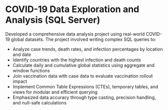 # COVID-19 Data Exploration and Analysis (SQL Server)

Developed a comprehensive data analysis project using real-world COVID-19 global datasets. The project involved writing complex SQL queries to:
- Analyze case trends, death rates, and infection percentages by location and date
- Identify countries with the highest infection and death counts
- Calculate daily and cumulative global statistics using aggregate and window functions
- Join vaccination data with case data to evaluate vaccination rollout impact
- Implement Common Table Expressions (CTEs), temporary tables, and views for modular and efficient querying
- Emphasized data accuracy through type casting, precision handling, and null-safe calculations
